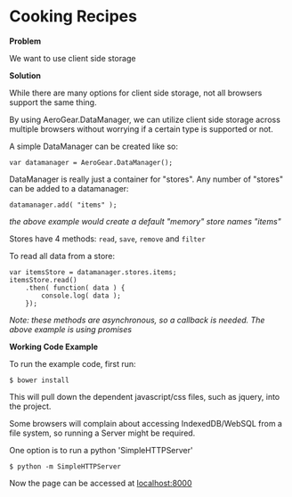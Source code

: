 Cooking Recipes
===============================

**Problem**

We want to use client side storage

**Solution**

While there are many options for client side storage, not all browsers support the same thing.

By using AeroGear.DataManager, we can utilize client side storage across multiple browsers without worrying if a certain type is supported or not.

A simple DataManager can be created like so:

    var datamanager = AeroGear.DataManager();

DataManager is really just a container for "stores". Any number of "stores" can be added to a datamanager:

    datamanager.add( "items" );

_the above example would create a default "memory" store names "items"_

Stores have 4 methods: `read`, `save`, `remove` and `filter`

To read all data from a store:

    var itemsStore = datamanager.stores.items;
    itemsStore.read()
        .then( function( data ) {
            console.log( data );
        });

_Note: these methods are asynchronous, so a callback is needed. The above example is using promises_

**Working Code Example**

To run the example code, first run:

    $ bower install

This will pull down the dependent javascript/css files, such as jquery, into the project.

Some browsers will complain about accessing IndexedDB/WebSQL from a file system, so running a Server might be required.

One option is to run a python 'SimpleHTTPServer'

    $ python -m SimpleHTTPServer

Now the page can be accessed at [localhost:8000](http://localhost:8000/)
